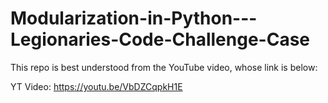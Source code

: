 # Modularization-in-Python---Legionaries-Code-Challenge-Case

This repo is best understood from the YouTube video, whose link is below:

YT Video: https://youtu.be/VbDZCqpkH1E
